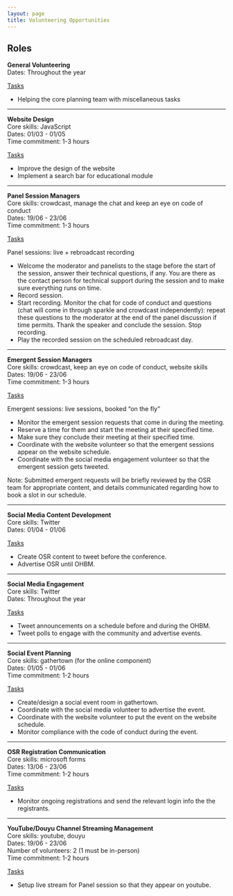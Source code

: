 ```yaml
---
layout: page
title: Volunteering Opportunities
---
```


## Roles

**General Volunteering** <br>
Dates: Throughout the year <br>

<ins>Tasks</ins>
* Helping the core planning team with miscellaneous tasks 

---

**Website Design** <br>
Core skills: JavaScript <br>
Dates: 01/03 - 01/05 <br>
Time commitment: 1-3 hours <br>

<ins>Tasks</ins>

* Improve the design of the website 
* Implement a search bar for educational module

---

**Panel Session Managers** <br>
Core skills: crowdcast, manage the chat and keep an eye on code of conduct <br>
Dates: 19/06 - 23/06 <br>
Time commitment: 1-3 hours  <br>

<ins>Tasks</ins>

Panel sessions: live + rebroadcast recording <br>
* Welcome the moderator and panelists to the stage before the start of the session, answer their technical questions, if any. You are there as the contact person for technical support during the session and to make sure everything runs on time.
* Record session. <br>
* Start recording. Monitor the chat for code of conduct and questions (chat will come in through sparkle and crowdcast independently): repeat these questions to the moderator at the end of the panel discussion if time permits. Thank the speaker and conclude the session. Stop recording. <br>
* Play the recorded session on the scheduled rebroadcast day. <br>

---

**Emergent Session Managers** <br>
Core skills: crowdcast, keep an eye on code of conduct, website skills <br>
Dates: 19/06 - 23/06 <br>
Time commitment: 1-3 hours <br>

<ins>Tasks</ins>

Emergent sessions: live sessions, booked “on the fly” <br>
* Monitor the emergent session requests that come in during the meeting.  <br>
* Reserve a time for them and start the meeting at their specified time. <br>
* Make sure they conclude their meeting at their specified time. <br>
* Coordinate with the website volunteer so that the emergent sessions appear on the website schedule. <br>
* Coordinate with the social media engagement volunteer so that the emergent session gets tweeted. <br>

Note: Submitted emergent requests will be briefly reviewed by the OSR team for appropriate content, and details communicated regarding how to book a slot in our schedule. <br>

---

**Social Media Content Development** <br>
Core skills: Twitter <br>
Dates: 01/04 - 01/06 <br>

<ins>Tasks</ins>
* Create OSR content to tweet before the conference. 
* Advertise OSR until OHBM. 

---

**Social Media Engagement** <br>
Core skills: Twitter <br>
Dates: Throughout the year <br>

<ins>Tasks</ins>
* Tweet announcements on a schedule before and during the OHBM. <br>
* Tweet polls to engage with the community and advertise events. <br>

---

**Social Event Planning** <br>
Core skills: gathertown (for the online component) <br>
Dates: 01/05 - 01/06 <br>
Time commitment: 1-2 hours  <br>

<ins>Tasks</ins>
* Create/design a social event room in gathertown. <br>
* Coordinate with the social media volunteer to advertise the event. <br>
* Coordinate with the website volunteer to put the event on the website schedule. <br>
* Monitor compliance with the code of conduct during the event. <br>

---

**OSR Registration Communication** <br>
Core skills: microsoft forms <br>
Dates: 13/06 - 23/06 <br>
Time commitment: 1-2 hours  <br>

<ins>Tasks</ins>
* Monitor ongoing registrations and send the relevant login info the the registrants. <br>

---

**YouTube/Douyu Channel Streaming Management** <br>
Core skills: youtube, douyu <br>
Dates: 19/06 - 23/06 <br>
Number of volunteers: 2 (1 must be in-person) <br>
Time commitment: 1-2 hours  <br>

<ins>Tasks</ins>
* Setup live stream for Panel session so that they appear on youtube. <br>
